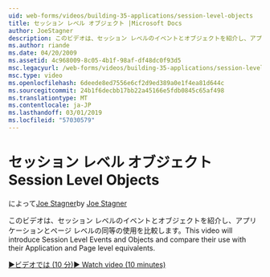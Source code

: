 ```yaml
---
uid: web-forms/videos/building-35-applications/session-level-objects
title: セッション レベル オブジェクト |Microsoft Docs
author: JoeStagner
description: このビデオは、セッション レベルのイベントとオブジェクトを紹介し、アプリケーションとページ レベルの同等の使用を比較します。
ms.author: riande
ms.date: 04/20/2009
ms.assetid: 4c968009-8c05-4b1f-98af-df48dc0f93d5
msc.legacyurl: /web-forms/videos/building-35-applications/session-level-objects
msc.type: video
ms.openlocfilehash: 6deede8ed7556e6cf2d9ed389a0e1f4ea81d644c
ms.sourcegitcommit: 24b1f6decbb17bb22a45166e5fdb0845c65af498
ms.translationtype: MT
ms.contentlocale: ja-JP
ms.lasthandoff: 03/01/2019
ms.locfileid: "57030579"
---
```

<a name="session-level-objects"></a><span data-ttu-id="94a87-103">セッション レベル オブジェクト</span><span class="sxs-lookup"><span data-stu-id="94a87-103">Session Level Objects</span></span>
====================
<span data-ttu-id="94a87-104">によって[Joe Stagner](https://github.com/JoeStagner)</span><span class="sxs-lookup"><span data-stu-id="94a87-104">by [Joe Stagner](https://github.com/JoeStagner)</span></span>

<span data-ttu-id="94a87-105">このビデオは、セッション レベルのイベントとオブジェクトを紹介し、アプリケーションとページ レベルの同等の使用を比較します。</span><span class="sxs-lookup"><span data-stu-id="94a87-105">This video will introduce Session Level Events and Objects and compare their use with their Application and Page level equivalents.</span></span>

[<span data-ttu-id="94a87-106">&#9654;ビデオでは (10 分)</span><span class="sxs-lookup"><span data-stu-id="94a87-106">&#9654; Watch video (10 minutes)</span></span>](https://channel9.msdn.com/Blogs/ASP-NET-Site-Videos/session-level-objects)
